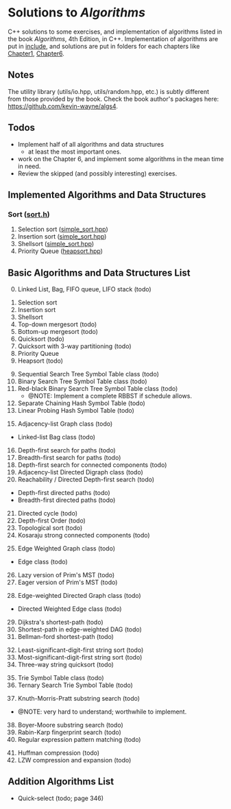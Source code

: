 # Solutions to *Algorithms*

C++ solutions to some exercises, and implementation of algorithms listed in the
book *Algorithms*, 4th Edition, in C++. Implementation of algorithms are put in
[include](include/), and solutions are put in folders for each
chapters like [Chapter1](Chapter1/), [Chapter6](Chapter6/).

## Notes

The utility library (utils/io.hpp, utils/random.hpp, etc.) is
subtly different from those provided by the book. Check the book author's
packages here: https://github.com/kevin-wayne/algs4.

## Todos

- Implement half of all algorithms and data structures
  - at least the most important ones.
- work on the Chapter 6, and implement some algorithms in the mean time in need.
- Review the skipped (and possibly interesting) exercises.

## Implemented Algorithms and Data Structures

### Sort ([sort.h](include/sort.h))

1. Selection sort ([simple_sort.hpp](include/sort/simple_sort.hpp))
2. Insertion sort ([simple_sort.hpp](include/sort/simple_sort.hpp))
3. Shellsort ([simple_sort.hpp](include/sort/simple_sort.hpp))
4. Priority Queue ([heapsort.hpp](include/sort/heapsort.hpp))

## Basic Algorithms and Data Structures List

<!-- Chapter 1, basics -->
0. Linked List, Bag, FIFO queue, LIFO stack (todo)

<!-- Chapter 2, sort  -->
1. Selection sort
2. Insertion sort
3. Shellsort
4. Top-down mergesort (todo)
5. Bottom-up mergesort (todo)
6. Quicksort (todo)
7. Quicksort with 3-way partitioning (todo)
8. Priority Queue
9. Heapsort (todo)

<!-- Chapter 3, search-->
9. Sequential Search Tree Symbol Table class (todo)
11. Binary Search Tree Symbol Table class (todo)
12. Red-black Binary Search Tree Symbol Table class (todo)
    - @NOTE: Implement a complete RBBST if schedule allows.
13. Separate Chaining Hash Symbol Table (todo)
14. Linear Probing Hash Symbol Table (todo)

<!-- Chapter 4, graph -->
15. Adjacency-list Graph class (todo)
  - Linked-list Bag class (todo)
16. Depth-first search for paths (todo)
17. Breadth-first search for paths (todo)
18. Depth-first search for connected components (todo)
19. Adjacency-list Directed Digraph class (todo)
20. Reachability / Directed Depth-first search (todo)
  - Depth-first directed paths (todo)
  - Breadth-first directed paths (todo)
21. Directed cycle (todo)
22. Depth-first Order (todo)
23. Topological sort (todo)
24. Kosaraju strong connected components (todo)
<!-- weighted graph -->
25. Edge Weighted Graph class (todo)
  - Edge class (todo)
26. Lazy version of Prim's MST (todo)
27. Eager version of Prim's MST (todo)
<!-- weighted directed graph -->
28. Edge-weighted Directed Graph class (todo)
  - Directed Weighted Edge class (todo)
29. Dijkstra's shortest-path (todo)
30. Shortest-path in edge-weighted DAG (todo)
31. Bellman-ford shortest-path (todo)

<!-- Chapter 5, strings -->
32. Least-significant-digit-first string sort (todo)
33. Most-significant-digit-first string sort (todo)
34. Three-way string quicksort (todo)
<!-- trie -->
35. Trie Symbol Table class (todo)
36. Ternary Search Trie Symbol Table (todo)
<!-- substring search -->
37. Knuth-Morris-Pratt substring search (todo)
  - @NOTE: very hard to understand; worthwhile to implement.
38. Boyer-Moore substring search (todo)
39. Rabin-Karp fingerprint search (todo)
40. Regular expression pattern matching (todo)
<!-- data compression -->
41. Huffman compression (todo)
42. LZW compression and expansion (todo)

## Addition Algorithms List

- Quick-select (todo; page 346)
